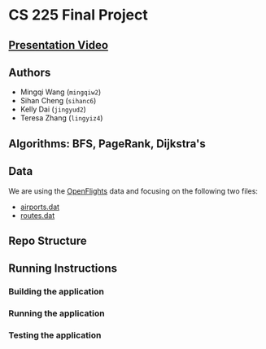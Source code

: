 # CS 225 Final Project

## [Presentation Video](https://youtu.be/3nA9krTnOLI)

## Authors

- Mingqi Wang (`mingqiw2`)
- Sihan Cheng (`sihanc6`)
- Kelly Dai (`jingyud2`)
- Teresa Zhang (`lingyiz4`)

## Algorithms: BFS, PageRank, Dijkstra's

## Data

We are using the [OpenFlights](https://openflights.org/data.html) data and focusing on the following two files:

- [airports.dat](https://raw.githubusercontent.com/jpatokal/openflights/master/data/airports.dat)
- [routes.dat](https://raw.githubusercontent.com/jpatokal/openflights/master/data/routes.dat)

## Repo Structure



## Running Instructions



### Building the application

### Running the application

### Testing the application


